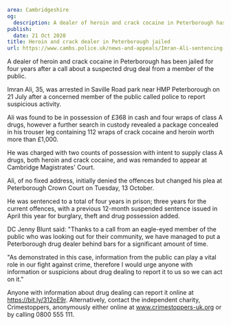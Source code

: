 ```yaml
area: Cambridgeshire
og:
  description: A dealer of heroin and crack cocaine in Peterborough has been jailed for four years after a call about a suspected drug deal from a member of the public.
publish:
  date: 21 Oct 2020
title: Heroin and crack dealer in Peterborough jailed
url: https://www.cambs.police.uk/news-and-appeals/Imran-Ali-sentencing-Oct2020
```

A dealer of heroin and crack cocaine in Peterborough has been jailed for four years after a call about a suspected drug deal from a member of the public.

Imran Ali, 35, was arrested in Saville Road park near HMP Peterborough on 21 July after a concerned member of the public called police to report suspicious activity.

Ali was found to be in possession of £368 in cash and four wraps of class A drugs, however a further search in custody revealed a package concealed in his trouser leg containing 112 wraps of crack cocaine and heroin worth more than £1,000.

He was charged with two counts of possession with intent to supply class A drugs, both heroin and crack cocaine, and was remanded to appear at Cambridge Magistrates' Court.

Ali, of no fixed address, initially denied the offences but changed his plea at Peterborough Crown Court on Tuesday, 13 October.

He was sentenced to a total of four years in prison; three years for the current offences, with a previous 12-month suspended sentence issued in April this year for burglary, theft and drug possession added.

DC Jenny Blunt said: "Thanks to a call from an eagle-eyed member of the public who was looking out for their community, we have managed to put a Peterborough drug dealer behind bars for a significant amount of time.

"As demonstrated in this case, information from the public can play a vital role in our fight against crime, therefore I would urge anyone with information or suspicions about drug dealing to report it to us so we can act on it."

Anyone with information about drug dealing can report it online at https://bit.ly/312oE9r. Alternatively, contact the independent charity, Crimestoppers, anonymously either online at www.crimestoppers-uk.org or by calling 0800 555 111.
